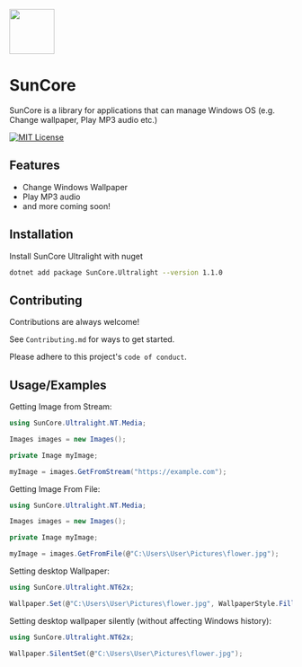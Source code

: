 <img src="https://sunrisenw.s3.amazonaws.com/Images/512x512.png" width=80px height=80px></img> 
# SunCore

SunCore is a library for applications that can manage Windows OS (e.g. Change wallpaper, Play MP3 audio etc.)

[![MIT License](https://img.shields.io/badge/License-MIT-green.svg)](https://choosealicense.com/licenses/mit/)


## Features

- Change Windows Wallpaper
- Play MP3 audio
- and more coming soon!

## Installation

Install SunCore Ultralight with nuget

```bash
dotnet add package SunCore.Ultralight --version 1.1.0
```
    
## Contributing

Contributions are always welcome!

See `Contributing.md` for ways to get started.

Please adhere to this project's `code of conduct`.


## Usage/Examples

Getting Image from Stream:
```csharp
using SunCore.Ultralight.NT.Media;

Images images = new Images();

private Image myImage;

myImage = images.GetFromStream("https://example.com");
```

Getting Image From File:
```csharp
using SunCore.Ultralight.NT.Media;

Images images = new Images();

private Image myImage;

myImage = images.GetFromFile(@"C:\Users\User\Pictures\flower.jpg");
```
Setting desktop Wallpaper:
```csharp
using SunCore.Ultralight.NT62x;

Wallpaper.Set(@"C:\Users\User\Pictures\flower.jpg", WallpaperStyle.Fill);
```
Setting desktop wallpaper silently (without affecting Windows history):
```csharp
using SunCore.Ultralight.NT62x;

Wallpaper.SilentSet(@"C:\Users\User\Pictures\flower.jpg");
```
